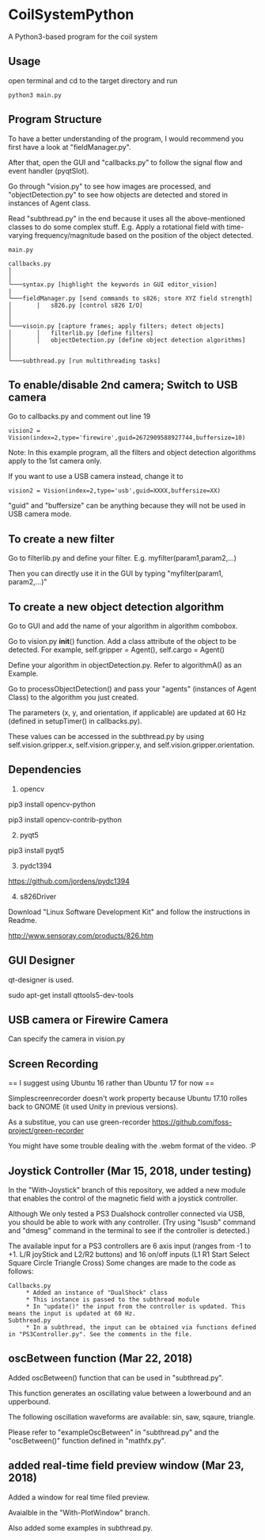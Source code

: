 # CoilSystemPython

A Python3-based program for the coil system

## Usage

open terminal and cd to the target directory and run

```
python3 main.py
```

## Program Structure
To have a better understanding of the program, I would recommend you first have a look at "fieldManager.py".

After that, open the GUI and "callbacks.py" to follow the signal flow and event handler (pyqtSlot).

Go through "vision.py" to see how images are processed, and "objectDetection.py" to see how objects are detected and stored in instances of Agent class.

Read "subthread.py" in the end because it uses all the above-mentioned classes to do some complex stuff. E.g. Apply a rotational field with time-varying frequency/magnitude based on the position of the object detected.

```
main.py

callbacks.py
│
│   
└───syntax.py [highlight the keywords in GUI editor_vision]
|
└───fieldManager.py [send commands to s826; store XYZ field strength]
│   	|   s826.py [control s826 I/O]
│  
│
└───visoin.py [capture frames; apply filters; detect objects]
│       │   filterlib.py [define filters]
│       │   objectDetection.py [define object detection algorithms]
│
│
└───subthread.py [run multithreading tasks]

```
## To enable/disable 2nd camera; Switch to USB camera

Go to callbacks.py and comment out line 19 

```
vision2 = Vision(index=2,type='firewire',guid=2672909588927744,buffersize=10)
```
Note: In this example program, all the filters and object detection algorithms apply to the 1st camera only.

If you want to use a USB camera instead, change it to 

```
vision2 = Vision(index=2,type='usb',guid=XXXX,buffersize=XX)
```

"guid" and "buffersize" can be anything because they will not be used in USB camera mode.

## To create a new filter

Go to filterlib.py and define your filter. E.g. myfilter(param1,param2,...)

Then you can directly use it in the GUI by typing "myfilter(param1, param2,...)"

## To create a new object detection algorithm

Go to GUI and add the name of your algorithm in algorithm combobox.

Go to vision.py __init__() function. Add a class attribute of the object to be detected. For example, self.gripper = Agent(), self.cargo = Agent()

Define your algorithm in objectDetection.py. Refer to algorithmA() as an Example.

Go to processObjectDetection() and pass your "agents" (instances of Agent Class) to the algorithm you just created.

The parameters (x, y, and orientation, if applicable) are updated at 60 Hz (defined in setupTimer() in callbacks.py).

These values can be accessed in the subthread.py by using self.vision.gripper.x, self.vision.gripper.y, and self.vision.gripper.orientation.

## Dependencies

1. opencv

pip3 install opencv-python

pip3 install opencv-contrib-python

2. pyqt5

pip3 install pyqt5

3. pydc1394

https://github.com/jordens/pydc1394

4. s826Driver

Download "Linux Software Development Kit" and follow the instructions in Readme.

http://www.sensoray.com/products/826.htm

## GUI Designer

qt-designer is used.

sudo apt-get install qttools5-dev-tools

## USB camera or Firewire Camera

Can specify the camera in vision.py

## Screen Recording

 == I suggest using Ubuntu 16 rather than Ubuntu 17 for now ==

Simplescreenrecorder doesn't work property because Ubuntu 17.10 rolles back to GNOME (it used Unity in previous versions).

As a substitue, you can use green-recorder https://github.com/foss-project/green-recorder

You might have some trouble dealing with the .webm format of the video. :P

## Joystick Controller (Mar 15, 2018, under testing)

In the "With-Joystick" branch of this repository, we added a new module that enables the control of the magnetic field with a joystick controller. 

Although We only tested a PS3 Dualshock controller connected via USB, you should be able to work with any controller. (Try using "lsusb" command and "dmesg" command in the terminal to see if the controller is detected.) 

The available input for a PS3 controllers are 6 axis input (ranges from -1 to +1. L/R joyStick and L2/R2 buttons) and 16 on/off inputs (L1 R1 Start Select Square Circle Triangle Cross) Some changes are made to the code as follows:
```
Callbacks.py 
     * Added an instance of "DualShock" class
     * This instance is passed to the subthread module
     * In "update()" the input from the controller is updated. This means the input is updated at 60 Hz.
Subthread.py
     * In a subthread, the input can be obtained via functions defined in "PS3Controller.py". See the comments in the file.
```

## oscBetween function (Mar 22, 2018)

Added oscBetween() function that can be used in "subthread.py".

This function generates an oscillating value between a lowerbound and an upperbound.

The following oscillation waveforms are available: sin, saw, sqaure, triangle.

Please refer to "exampleOscBetween" in "subthread.py" and the "oscBetween()" function defined in "mathfx.py".

## added real-time field preview window (Mar 23, 2018)

Added a window for real time filed preview.

Avaialble in the "With-PlotWindow" branch.

Also added some examples in subthread.py.
